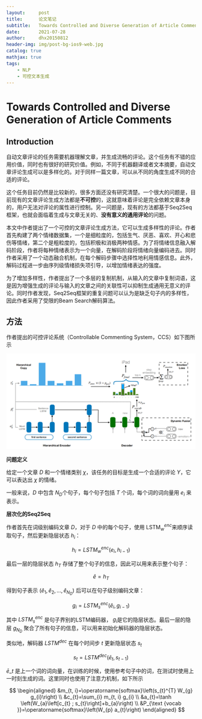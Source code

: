 ```yaml
---
layout:     post
title:      论文笔记
subtitle:   Towards Controlled and Diverse Generation of Article Comments
date:       2021-07-28
author:     dhx20150812
header-img: img/post-bg-ios9-web.jpg
catalog: true
mathjax: true
tags:
    - NLP
    - 可控文本生成
---
```


# Towards Controlled and Diverse Generation of Article Comments


## Introduction

自动文章评论的任务需要机器理解文章，并生成流畅的评论。这个任务有不错的应用价值，同时也有很好的研究价值。例如，不同于机器翻译或者文本摘要，自动文章评论生成可以是多样化的。对于同样一篇文章，可以从不同的角度生成不同的合适的评论。

这个任务目前仍然是比较新的，很多方面还没有研究清楚。一个很大的问题是，目前现有的文章评论生成方法都是**不可控**的，这就意味着评论是完全依赖文章本身的，用户无法对评论的属性进行控制。另一问题是，现有的方法都基于Seq2Seq框架，也就会面临着生成与文章无关的、**没有意义的通用评论**的问题。

本文中作者提出了一个可控的文章评论生成方法，它可以生成多样性的评论。作者首先构建了两个情绪数据集，一个是细粒度的，包括生气、厌恶、喜欢、开心和悲伤等情绪，第二个是粗粒度的，包括积极和消极两种情感。为了将情绪信息融入解码阶段，作者将每种情绪表示为一个向量，在解码阶段将情绪向量编码进去。同时作者采用了一个动态融合机制，在每个解码步骤中选择性地利用情感信息。此外，解码过程进一步由序列级情绪损失项引导，以增加情绪表达的强度。

为了增加多样性，作者提出了一个多层的复制机制，从输入的文章中复制词语，这是因为增强生成的评论与输入的文章之间的关联性可以抑制生成通用无意义的评论。同时作者发现，Seq2Seq框架的重复问题可以认为是缺乏句子内的多样性，因此作者采用了受限的Beam Search解码算法。

## 方法

作者提出的可控评论系统（Controllable Commenting System，CCS）如下图所示

<img src="https://raw.githubusercontent.com/dhx20150812/my-photo/main/image.png" style="zoom:80%;" />

**问题定义**

给定一个文章 $D$ 和一个情绪类别 $\chi$​，该任务的目标是生成一个合适的评论 $Y$，它可以表达出 $\chi$ 的情绪。

一般来说，$D$ 中包含 $N_D$​ 个句子，每个句子包括 $T$ 个词，每个词的词向量用 $e_i$ 来表示。

**层次化的Seq2Seq**

作者首先在词级别编码文章 $D$​，对于 $D$​ 中的每个句子，使用 $\text{LSTM}_{w}^{enc}$​​ 来​顺序读取句子，然后更新隐层状态 $h_i$：

$$
h_{i}=L S T M_{w}^{e n c}\left(e_{i}, h_{i-1}\right)
$$

最后一层的隐层状态 $h_T$ 存储了整个句子的信息，因此可以用来表示整个句子：

$$
\hat{e}=h_{T}
$$

得到句子表示 $(\hat{e}_{1}, \hat{e}_{2}, \ldots, \hat{e}_{N_{D}})$ 后可以在句子级别编码文章：

$$
g_{i}=L S T M_{s}^{e n c}\left(\hat{e}_{i}, g_{i-1}\right)
$$

其中 $L S T M_{s}^{e n c}$ 是句子界别的LSTM编码器， $g_i$​ 是它的隐层状态。最后一层的隐层 $g_{N_{D}}$ 聚合了所有句子的信息，可以用来初始化解码器的隐层状态。

类似地，解码器 $LSTM^{dec}$ 在每个时间步 $t$ 更新隐层状态 $s_t$​ 

$$
s_{t}=L S T M^{d e c}\left(\bar{e}_{t}, s_{t-1}\right)
$$

$\bar{e}\_{t}$ 是上一个词的词向量，在训练的时候，使用参考句子中的词，在测试时使用上一时刻生成的词。这里同时也使用了注意力机制，如下所示

$$
\begin{aligned}
&m_{t, i}=\operatorname{softmax}\left(s_{t}^{T} W_{g} g_{i}\right) \\
&c_{t}=\sum_{i} m_{t, i} g_{i} \\
&a_{t}=\tanh \left(W_{a}\left[c_{t} ; s_{t}\right]+b_{a}\right) \\
&P_{\text {vocab }}=\operatorname{softmax}\left(W_{p} a_{t}\right)
\end{aligned}
$$
